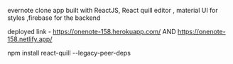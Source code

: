  evernote clone app built with ReactJS, React quill editor , material UI for styles ,firebase for the backend
 
 deployed link - https://onenote-158.herokuapp.com/ 
AND
https://onenote-158.netlify.app/



npm install react-quill --legacy-peer-deps
